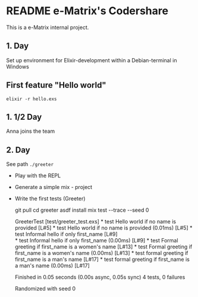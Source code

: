 # README e-Matrix's Codershare


This is a e-Matrix internal project.

## 1. Day

Set up environment for Elixir-development within a Debian-terminal in Windows

## First feature "Hello world"

    elixir -r hello.exs


## 1. 1/2 Day

Anna joins the team

## 2. Day

See path `./greeter`
- Play with the REPL
- Generate a simple mix - project
- Write the first tests (Greeter)

    git pull
    cd greeter
    asdf install
    mix test --trace --seed 0
    
   
    GreeterTest [test/greeter_test.exs]
      * test Hello world if no name is provided [L#5]
      * test Hello world if no name is provided (0.01ms) [L#5]
      * test Informal hello if only first_name [L#9]   
      * test Informal hello if only first_name (0.00ms) [L#9]
      * test Formal greeting if first_name is a women's name [L#13]
      * test Formal greeting if first_name is a women's name (0.00ms) [L#13]
      * test formal greeting if first_name is a man's name [L#17]
      * test formal greeting if first_name is a man's name (0.00ms) [L#17]
     
      
    Finished in 0.05 seconds (0.00s async, 0.05s sync)
    4 tests, 0 failures
     
    Randomized with seed 0

    

